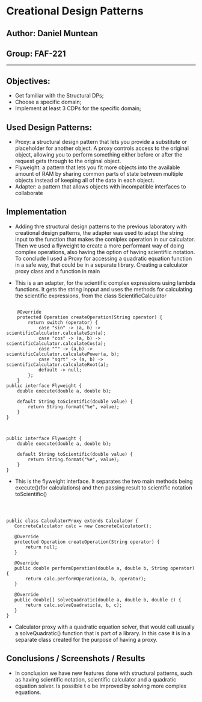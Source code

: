 # Creational Design Patterns


## Author: Daniel Muntean
## Group: FAF-221



----

## Objectives:

* Get familiar with the Structural DPs;
* Choose a specific domain;
* Implement at least 3 CDPs for the specific domain;


## Used Design Patterns: 

* Proxy: a structural design pattern that lets you provide a substitute or placeholder for another object. A proxy controls access to the original object, allowing you to perform something either before or after the request gets through to the original object.
* Flyweight: a pattern that lets you fit more objects into the available amount of RAM by sharing common parts of state between multiple objects instead of keeping all of the data in each object.
* Adapter: a pattern that allows objects with incompatible interfaces to collaborate


## Implementation

* Adding thre structural design patterns to the previous laboratory with creational design patterns, the adapter was used to adapt the string input to the function that makes the comlplex operation in our calculator. Then we used a flyweight to create a more performant way of doing complex operations, also having the option of having scientifiic notation. To conclude I used a Proxy for accessing a quadratic equation function in a safe way, that could be in a separate library. Creating a calculator proxy class and a function in main 
  


* This is a an adapter, for the scientific complex expressions using lambda functions. It gets the string inpput and uses the methods for calculating the scientific expressions, from the class ScientificCalculator

```

    @Override
    protected Operation createOperation(String operator) {
        return switch (operator) {
            case "sin" -> (a, b) -> scientificCalculator.calculateSin(a);
            case "cos" -> (a, b) -> scientificCalculator.calculateCos(a);
            case "^" -> (a,b) -> scientificCalculator.calculatePower(a, b);
            case "sqrt" -> (a, b) -> scientificCalculator.calculateRoot(a);
            default -> null;
        };
    }
public interface Flyweight {
    double execute(double a, double b);

    default String toScientific(double value) {
        return String.format("%e", value);
    }
}

```
```


public interface Flyweight {
    double execute(double a, double b);

    default String toScientific(double value) {
        return String.format("%e", value);
    }
}

```
* This is the flyweight interface. It separates the two main methods being execute()(for calculations) and then passing result to scientific notation toScientific()
 ```



public class CalculatorProxy extends Calculator {
    ConcreteCalculator calc = new ConcreteCalculator();

    @Override
    protected Operation createOperation(String operator) {
        return null;
    }

    @Override
    public double performOperation(double a, double b, String operator) {
        return calc.performOperation(a, b, operator);
    }

    @Override
    public double[] solveQuadratic(double a, double b, double c) {
        return calc.solveQuadratic(a, b, c);
    }
}

```
* Calculator proxy with a quadratic equation solver, that would call usually a solveQuadratic() function that is part of a library. In this case it is in a separate class created for the purpose of having a proxy.


## Conclusions / Screenshots / Results
* In conclusion we have new features done with structural patterns, such as having scientific notation, scientific calculator and a quadratic equation solver. Is possible t
o be improved by solving more complex equations.
